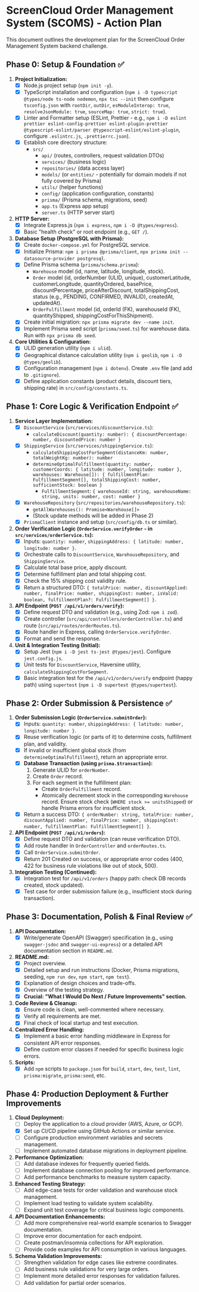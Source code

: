 # ScreenCloud Order Management System (SCOMS) - Action Plan

This document outlines the development plan for the ScreenCloud Order Management System backend challenge.

## Phase 0: Setup & Foundation ✅

1.  **Project Initialization:**
    *   [x] Node.js project setup (`npm init -y`).
    *   [x] TypeScript installation and configuration (`npm i -D typescript @types/node ts-node nodemon`, `npx tsc --init` then configure `tsconfig.json` with `rootDir`, `outDir`, `esModuleInterop: true`, `resolveJsonModule: true`, `sourceMap: true`, `strict: true`).
    *   [x] Linter and Formatter setup (ESLint, Prettier - e.g., `npm i -D eslint prettier eslint-config-prettier eslint-plugin-prettier @typescript-eslint/parser @typescript-eslint/eslint-plugin`, configure `.eslintrc.js`, `.prettierrc.json`).
    *   [x] Establish core directory structure:
        *   `src/`
            *   `api/` (routes, controllers, request validation DTOs)
            *   `services/` (business logic)
            *   `repositories/` (data access layer)
            *   `models/` (or `entities/` - potentially for domain models if not fully covered by Prisma)
            *   `utils/` (helper functions)
            *   `config/` (application configuration, constants)
            *   `prisma/` (Prisma schema, migrations, seed)
            *   `app.ts` (Express app setup)
            *   `server.ts` (HTTP server start)
2.  **HTTP Server:**
    *   [x] Integrate Express.js (`npm i express`, `npm i -D @types/express`).
    *   [x] Basic "health check" or root endpoint (e.g., `GET /`).
3.  **Database Setup (PostgreSQL with Prisma):**
    *   [x] Create `docker-compose.yml` for PostgreSQL service.
    *   [x] Initialize Prisma: `npm i prisma @prisma/client`, `npx prisma init --datasource-provider postgresql`.
    *   [x] Define Prisma schema (`prisma/schema.prisma`):
        *   `Warehouse` model (id, name, latitude, longitude, stock).
        *   `Order` model (id, orderNumber (ULID, unique), customerLatitude, customerLongitude, quantityOrdered, basePrice, discountPercentage, priceAfterDiscount, totalShippingCost, status (e.g., PENDING, CONFIRMED, INVALID), createdAt, updatedAt).
        *   `OrderFulfillment` model (id, orderId (FK), warehouseId (FK), quantityShipped, shippingCostForThisShipment).
    *   [x] Create initial migration: `npx prisma migrate dev --name init`.
    *   [x] Implement Prisma seed script (`prisma/seed.ts`) for warehouse data. Run with `npx prisma db seed`.
4.  **Core Utilities & Configuration:**
    *   [x] ULID generation utility (`npm i ulid`).
    *   [x] Geographical distance calculation utility (`npm i geolib`, `npm i -D @types/geolib`).
    *   [x] Configuration management (`npm i dotenv`). Create `.env` file (and add to `.gitignore`).
    *   [x] Define application constants (product details, discount tiers, shipping rate) in `src/config/constants.ts`.

## Phase 1: Core Logic & Verification Endpoint ✅

1.  **Service Layer Implementation:**
    *   [x] `DiscountService` (`src/services/discountService.ts`):
        *   `calculateDiscount(quantity: number): { discountPercentage: number, discountedPrice: number }`
    *   [x] `ShippingService` (`src/services/shippingService.ts`):
        *   `calculateShippingCostForSegment(distanceKm: number, totalWeightKg: number): number`
        *   `determineOptimalFulfillment(quantity: number, customerCoords: { latitude: number, longitude: number }, warehouses: Warehouse[]): { fulfillmentPlan: FulfillmentSegment[], totalShippingCost: number, sufficientStock: boolean }`
            *   `FulfillmentSegment`: `{ warehouseId: string, warehouseName: string, units: number, cost: number }`
    *   [x] `WarehouseRepository` (`src/repositories/warehouseRepository.ts`):
        *   `getAllWarehouses(): Promise<Warehouse[]>`
        *   (Stock update methods will be added in Phase 2)
    *   [x] `PrismaClient` instance and setup (`src/config/db.ts` or similar).
2.  **Order Verification Logic (`OrderService.verifyOrder` - in `src/services/orderService.ts`):**
    *   [x] Inputs: `quantity: number`, `shippingAddress: { latitude: number, longitude: number }`.
    *   [x] Orchestrate calls to `DiscountService`, `WarehouseRepository`, and `ShippingService`.
    *   [x] Calculate total base price, apply discount.
    *   [x] Determine fulfillment plan and total shipping cost.
    *   [x] Check the 15% shipping cost validity rule.
    *   [x] Return a structured DTO: `{ totalPrice: number, discountApplied: number, finalPrice: number, shippingCost: number, isValid: boolean, fulfillmentPlan?: FulfillmentSegment[] }`.
3.  **API Endpoint (`POST /api/v1/orders/verify`):**
    *   [x] Define request DTO and validation (e.g., using Zod: `npm i zod`).
    *   [x] Create controller (`src/api/controllers/orderController.ts`) and route (`src/api/routes/orderRoutes.ts`).
    *   [x] Route handler in Express, calling `OrderService.verifyOrder`.
    *   [x] Format and send the response.
4.  **Unit & Integration Testing (Initial):**
    *   [x] Setup Jest (`npm i -D jest ts-jest @types/jest`). Configure `jest.config.js`.
    *   [x] Unit tests for `DiscountService`, Haversine utility, `calculateShippingCostForSegment`.
    *   [x] Basic integration test for the `/api/v1/orders/verify` endpoint (happy path) using `supertest` (`npm i -D supertest @types/supertest`).

## Phase 2: Order Submission & Persistence ✅

1.  **Order Submission Logic (`OrderService.submitOrder`):**
    *   [x] Inputs: `quantity: number`, `shippingAddress: { latitude: number, longitude: number }`.
    *   [x] Reuse verification logic (or parts of it) to determine costs, fulfillment plan, and validity.
    *   [x] If invalid or insufficient global stock (from `determineOptimalFulfillment`), return an appropriate error.
    *   [x] **Database Transaction (using `prisma.$transaction`):**
        1.  Generate ULID for `orderNumber`.
        2.  Create `Order` record.
        3.  For each segment in the fulfillment plan:
            *   Create `OrderFulfillment` record.
            *   Atomically decrement stock in the corresponding `Warehouse` record. Ensure stock check (`WHERE stock >= unitsShipped`) or handle Prisma errors for insufficient stock.
    *   [x] Return a success DTO: `{ orderNumber: string, totalPrice: number, discountApplied: number, finalPrice: number, shippingCost: number, fulfillmentPlan: FulfillmentSegment[] }`.
2.  **API Endpoint (`POST /api/v1/orders`):**
    *   [x] Define request DTO and validation (can reuse verification DTO).
    *   [x] Add route handler in `OrderController` and `orderRoutes.ts`.
    *   [x] Call `OrderService.submitOrder`.
    *   [x] Return 201 Created on success, or appropriate error codes (400, 422 for business rule violations like out of stock, 500).
3.  **Integration Testing (Continued):**
    *   [x] Integration test for `/api/v1/orders` (happy path: check DB records created, stock updated).
    *   [x] Test case for order submission failure (e.g., insufficient stock during transaction).

## Phase 3: Documentation, Polish & Final Review ✅

1.  **API Documentation:**
    *   [x] Write/generate OpenAPI (Swagger) specification (e.g., using `swagger-jsdoc` and `swagger-ui-express`) or a detailed API documentation section in `README.md`.
2.  **README.md:**
    *   [x] Project overview.
    *   [x] Detailed setup and run instructions (Docker, Prisma migrations, seeding, `npm run dev`, `npm start`, `npm test`).
    *   [x] Explanation of design choices and trade-offs.
    *   [x] Overview of the testing strategy.
    *   [x] **Crucial: "What I Would Do Next / Future Improvements" section.**
3.  **Code Review & Cleanup:**
    *   [x] Ensure code is clean, well-commented where necessary.
    *   [x] Verify all requirements are met.
    *   [x] Final check of local startup and test execution.
4.  **Centralized Error Handling:**
    *   [x] Implement a basic error handling middleware in Express for consistent API error responses.
    *   [x] Define custom error classes if needed for specific business logic errors.
5.  **Scripts:**
    *   [x] Add `npm` scripts to `package.json` for `build`, `start`, `dev`, `test`, `lint`, `prisma:migrate`, `prisma:seed`, etc.

## Phase 4: Production Deployment & Further Improvements

1.  **Cloud Deployment:**
    *   [ ] Deploy the application to a cloud provider (AWS, Azure, or GCP).
    *   [x] Set up CI/CD pipeline using GitHub Actions or similar service.
    *   [ ] Configure production environment variables and secrets management.
    *   [ ] Implement automated database migrations in deployment pipeline.

2.  **Performance Optimization:**
    *   [ ] Add database indexes for frequently queried fields.
    *   [ ] Implement database connection pooling for improved performance.
    *   [ ] Add performance benchmarks to measure system capacity.

3.  **Enhanced Testing Strategy:**
    *   [ ] Add edge-case tests for order validation and warehouse stock management.
    *   [ ] Implement load testing to validate system scalability.
    *   [ ] Expand unit test coverage for critical business logic components.

4.  **API Documentation Enhancements:**
    *   [ ] Add more comprehensive real-world example scenarios to Swagger documentation.
    *   [ ] Improve error documentation for each endpoint.
    *   [ ] Create postman/insomnia collections for API exploration.
    *   [ ] Provide code examples for API consumption in various languages.

5.  **Schema Validation Improvements:**
    *   [ ] Strengthen validation for edge cases like extreme coordinates.
    *   [ ] Add business rule validations for very large orders.
    *   [ ] Implement more detailed error responses for validation failures.
    *   [ ] Add validation for partial order scenarios.
